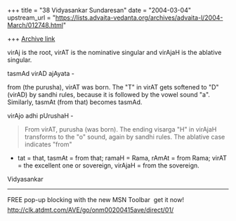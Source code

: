 +++
title = "38 Vidyasankar Sundaresan"
date = "2004-03-04"
upstream_url = "https://lists.advaita-vedanta.org/archives/advaita-l/2004-March/012748.html"

+++
[Archive link](https://lists.advaita-vedanta.org/archives/advaita-l/2004-March/012748.html)


virAj is the root, virAT is the nominative singular and virAjaH is the 
ablative singular.

tasmAd virAD ajAyata -

from (the purusha), virAT was born. The "T" in virAT gets softened to "D" 
(virAD) by sandhi rules, because it is followed by the vowel sound "a". 
Similarly, tasmAt (from that) becomes tasmAd.

virAjo adhi pUrushaH -

>From virAT, purusha (was born). The ending visarga "H" in virAjaH transforms 
to the "o" sound, again by sandhi rules. The ablative case indicates "from" 
- tat = that, tasmAt = from that; ramaH = Rama, rAmAt = from Rama; virAT = 
the excellent one or sovereign, virAjaH = from the sovereign.

Vidyasankar

_________________________________________________________________
FREE pop-up blocking with the new MSN Toolbar  get it now! 
http://clk.atdmt.com/AVE/go/onm00200415ave/direct/01/



